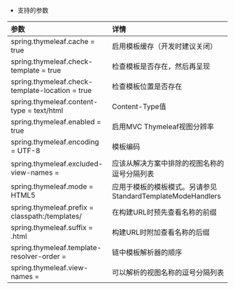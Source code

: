 - 支持的参数

| 参数        | 详情   |
| :--------   |:-----  |
| spring.thymeleaf.cache = true     |启用模板缓存（开发时建议关闭）|
| spring.thymeleaf.check-template = true        |检查模板是否存在，然后再呈现|
| spring.thymeleaf.check-template-location = true        |检查模板位置是否存在|
|spring.thymeleaf.content-type = text/html|Content-Type值|
|spring.thymeleaf.enabled = true|启用MVC Thymeleaf视图分辨率|
|spring.thymeleaf.encoding = UTF-8|模板编码|
|spring.thymeleaf.excluded-view-names =|应该从解决方案中排除的视图名称的逗号分隔列表|
|spring.thymeleaf.mode = HTML5|应用于模板的模板模式。另请参见StandardTemplateModeHandlers|
|spring.thymeleaf.prefix = classpath:/templates/|在构建URL时预先查看名称的前缀|
|spring.thymeleaf.suffix = .html|构建URL时附加查看名称的后缀|
|spring.thymeleaf.template-resolver-order =|链中模板解析器的顺序|
|spring.thymeleaf.view-names =|可以解析的视图名称的逗号分隔列表|
